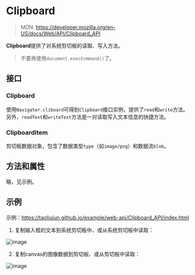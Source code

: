 <!--hexo

---
url: web-api-Clipboard_API
tags:
  - webapi
  - Clipboard
---

-->

# Clipboard

> MDN: https://developer.mozilla.org/en-US/docs/Web/API/Clipboard_API

**Clipboard**提供了对系统剪切板的读取、写入方法。

> 不要再使用`document.execCommand()`了。

## 接口

### Clipboard

使用`Navigator.cliboard`可得到`Clipboard`接口实例，提供了`read`和`write`方法。另外，`readText`和`writeText`方法是一对读取写入文本信息的快捷方法。

### ClipboardItem

剪切板数据对象，包含了数据类型`type`（如`image/png`）和数据流`blob`。

## 方法和属性

略，见示例。

## 示例

示例：https://taoliujun.github.io/example/web-api/Clipboard_API/index.html

1. 复制输入框的文本到系统剪切板中、或从系统剪切板中读取：

![image](https://github.com/taoliujun/blog/assets/5689134/007c9e39-b66b-4910-ad55-e4391c4088bd)

2. 复制canvas的图像数据到剪切板、或从剪切板中读取：

![image](https://github.com/taoliujun/blog/assets/5689134/852608b5-dc86-4c24-9748-55004fee34ce)
